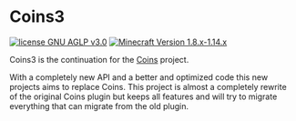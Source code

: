 # Coins3

[![license GNU AGLP v3.0](https://img.shields.io/badge/license-GNU%20AGLP%20v3.0-lightgrey.svg)](https://www.gnu.org/licenses/agpl-3.0.html)
[![Minecraft Version 1.8.x-1.14.x](https://img.shields.io/badge/supports%20minecraft%20versions-1.8.x--1.14.x-brightgreen.svg)](https://www.spigotmc.org/resources/48536/)

Coins3 is the continuation for the [Coins](https://github.com/Beelzebu/Coins) project.

With a completely new API and a better and optimized code this new projects aims to replace Coins. This project is almost
a completely rewrite of the original Coins plugin but keeps all features and will try to migrate everything that can
migrate from the old plugin.
